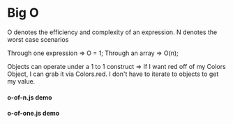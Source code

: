 # Big O

O denotes the efficiency and complexity of an expression.
N denotes the worst case scenarios

Through one expression => O = 1;
Through an array => O(n);

Objects can operate under a 1 to 1 construct => If I want red off of my Colors Object, I can grab it via Colors.red. I don't have to iterate to objects to get my value.

#### o-of-n.js demo
#### o-of-one.js demo